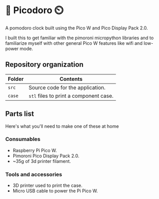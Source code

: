 # 🍅 Picodoro ⏲️
A pomodoro clock built using the Pico W and Pico Display Pack 2.0. 

I built this to get familiar with the pimoroni micropython libraries and to familiarize myself with other general Pico W features like wifi and low-power mode. 

## Repository organization 

| Folder | Contents                               |
| ------ | -------------------------------------- |
| `src`  | Source code for the application.       |
| `case` | `stl` files to print a component case. |

## Parts list

Here's what you'll need to make one of these at home

### Consumables 

- Raspberry Pi Pico W.
- Pimoroni Pico Display Pack 2.0.
- ~35g of 3d printer filament.

### Tools and accessories 

- 3D printer used to print the case.
- Micro USB cable to power the Pi Pico W.